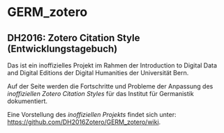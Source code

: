 # GERM_zotero
## DH2016: Zotero Citation Style (Entwicklungstagebuch)

Das ist ein inoffizielles Projekt im Rahmen der Introduction to Digital Data and Digital Editions der Digital Humanities der Universität Bern.

Auf der Seite werden die Fortschritte und Probleme der Anpassung des *inoffiziellen Zotero Citation Styles* für das Institut für Germanistik dokumentiert. 

Eine Vorstellung des *inoffiziellen Projekts* findet sich unter: https://github.com/DH2016Zotero/GERM_zotero/wiki.

